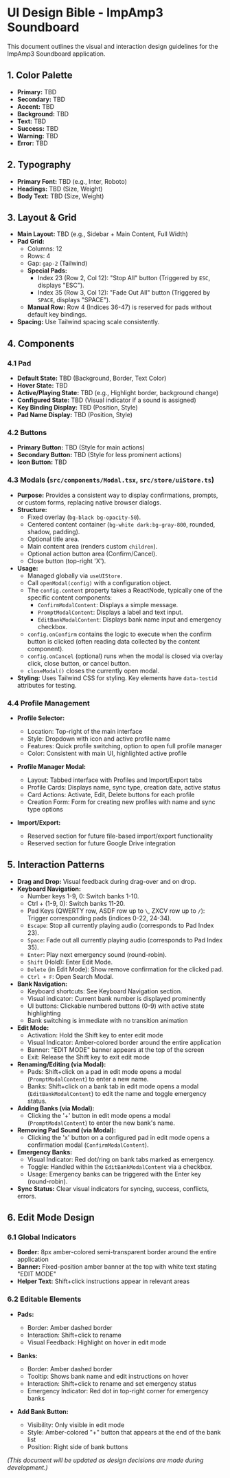 # UI Design Bible - ImpAmp3 Soundboard

This document outlines the visual and interaction design guidelines for the ImpAmp3 Soundboard application.

## 1. Color Palette

*   **Primary:** TBD
*   **Secondary:** TBD
*   **Accent:** TBD
*   **Background:** TBD
*   **Text:** TBD
*   **Success:** TBD
*   **Warning:** TBD
*   **Error:** TBD

## 2. Typography

*   **Primary Font:** TBD (e.g., Inter, Roboto)
*   **Headings:** TBD (Size, Weight)
*   **Body Text:** TBD (Size, Weight)

## 3. Layout & Grid

*   **Main Layout:** TBD (e.g., Sidebar + Main Content, Full Width)
*   **Pad Grid:**
    *   Columns: 12
    *   Rows: 4
    *   Gap: `gap-2` (Tailwind)
    *   **Special Pads:**
        *   Index 23 (Row 2, Col 12): "Stop All" button (Triggered by `ESC`, displays "ESC").
        *   Index 35 (Row 3, Col 12): "Fade Out All" button (Triggered by `SPACE`, displays "SPACE").
    *   **Manual Row:** Row 4 (Indices 36-47) is reserved for pads without default key bindings.
*   **Spacing:** Use Tailwind spacing scale consistently.

## 4. Components

### 4.1 Pad

*   **Default State:** TBD (Background, Border, Text Color)
*   **Hover State:** TBD
*   **Active/Playing State:** TBD (e.g., Highlight border, background change)
*   **Configured State:** TBD (Visual indicator if a sound is assigned)
*   **Key Binding Display:** TBD (Position, Style)
*   **Pad Name Display:** TBD (Position, Style)

### 4.2 Buttons

*   **Primary Button:** TBD (Style for main actions)
*   **Secondary Button:** TBD (Style for less prominent actions)
*   **Icon Button:** TBD

### 4.3 Modals (`src/components/Modal.tsx`, `src/store/uiStore.ts`)

*   **Purpose:** Provides a consistent way to display confirmations, prompts, or custom forms, replacing native browser dialogs.
*   **Structure:**
    *   Fixed overlay (`bg-black bg-opacity-50`).
    *   Centered content container (`bg-white dark:bg-gray-800`, rounded, shadow, padding).
    *   Optional title area.
    *   Main content area (renders custom `children`).
    *   Optional action button area (Confirm/Cancel).
    *   Close button (top-right 'X').
*   **Usage:**
    *   Managed globally via `useUIStore`.
    *   Call `openModal(config)` with a configuration object.
    *   The `config.content` property takes a ReactNode, typically one of the specific content components:
        *   `ConfirmModalContent`: Displays a simple message.
        *   `PromptModalContent`: Displays a label and text input.
        *   `EditBankModalContent`: Displays bank name input and emergency checkbox.
    *   `config.onConfirm` contains the logic to execute when the confirm button is clicked (often reading data collected by the content component).
    *   `config.onCancel` (optional) runs when the modal is closed via overlay click, close button, or cancel button.
    *   `closeModal()` closes the currently open modal.
*   **Styling:** Uses Tailwind CSS for styling. Key elements have `data-testid` attributes for testing.

### 4.4 Profile Management

*   **Profile Selector:**
    *   Location: Top-right of the main interface
    *   Style: Dropdown with icon and active profile name
    *   Features: Quick profile switching, option to open full profile manager
    *   Color: Consistent with main UI, highlighted active profile

*   **Profile Manager Modal:**
    *   Layout: Tabbed interface with Profiles and Import/Export tabs
    *   Profile Cards: Displays name, sync type, creation date, active status
    *   Card Actions: Activate, Edit, Delete buttons for each profile
    *   Creation Form: Form for creating new profiles with name and sync type options

*   **Import/Export:**
    *   Reserved section for future file-based import/export functionality
    *   Reserved section for future Google Drive integration

## 5. Interaction Patterns

*   **Drag and Drop:** Visual feedback during drag-over and on drop.
*   **Keyboard Navigation:**
    *   Number keys 1-9, 0: Switch banks 1-10.
    *   Ctrl + (1-9, 0): Switch banks 11-20.
    *   Pad Keys (QWERTY row, ASDF row up to `\`, ZXCV row up to `/`): Trigger corresponding pads (indices 0-22, 24-34).
    *   `Escape`: Stop all currently playing audio (corresponds to Pad Index 23).
    *   `Space`: Fade out all currently playing audio (corresponds to Pad Index 35).
    *   `Enter`: Play next emergency sound (round-robin).
    *   `Shift` (Hold): Enter Edit Mode.
    *   `Delete` (in Edit Mode): Show remove confirmation for the clicked pad.
    *   `Ctrl + F`: Open Search Modal.
*   **Bank Navigation:** 
    *   Keyboard shortcuts: See Keyboard Navigation section.
    *   Visual indicator: Current bank number is displayed prominently
    *   UI buttons: Clickable numbered buttons (0-9) with active state highlighting
    *   Bank switching is immediate with no transition animation
*   **Edit Mode:**
    *   Activation: Hold the Shift key to enter edit mode
    *   Visual Indicator: Amber-colored border around the entire application
    *   Banner: "EDIT MODE" banner appears at the top of the screen
    *   Exit: Release the Shift key to exit edit mode
*   **Renaming/Editing (via Modal):**
    *   Pads: Shift+click on a pad in edit mode opens a modal (`PromptModalContent`) to enter a new name.
    *   Banks: Shift+click on a bank tab in edit mode opens a modal (`EditBankModalContent`) to edit the name and toggle emergency status.
*   **Adding Banks (via Modal):**
    *   Clicking the '+' button in edit mode opens a modal (`PromptModalContent`) to enter the new bank's name.
*   **Removing Pad Sound (via Modal):**
    *   Clicking the 'x' button on a configured pad in edit mode opens a confirmation modal (`ConfirmModalContent`).
*   **Emergency Banks:**
    *   Visual Indicator: Red dot/ring on bank tabs marked as emergency.
    *   Toggle: Handled within the `EditBankModalContent` via a checkbox.
    *   Usage: Emergency banks can be triggered with the Enter key (round-robin).
*   **Sync Status:** Clear visual indicators for syncing, success, conflicts, errors.

## 6. Edit Mode Design

### 6.1 Global Indicators

*   **Border:** 8px amber-colored semi-transparent border around the entire application
*   **Banner:** Fixed-position amber banner at the top with white text stating "EDIT MODE"
*   **Helper Text:** Shift+click instructions appear in relevant areas

### 6.2 Editable Elements

*   **Pads:**
    *   Border: Amber dashed border
    *   Interaction: Shift+click to rename
    *   Visual Feedback: Highlight on hover in edit mode

*   **Banks:**
    *   Border: Amber dashed border
    *   Tooltip: Shows bank name and edit instructions on hover
    *   Interaction: Shift+click to rename and set emergency status
    *   Emergency Indicator: Red dot in top-right corner for emergency banks

*   **Add Bank Button:**
    *   Visibility: Only visible in edit mode
    *   Style: Amber-colored "+" button that appears at the end of the bank list
    *   Position: Right side of bank buttons

*(This document will be updated as design decisions are made during development.)*
